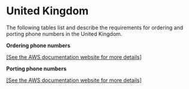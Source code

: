 # United Kingdom<a name="order-port-uk"></a>

The following tables list and describe the requirements for ordering and porting phone numbers in the United Kingdom\.

**Ordering phone numbers**

[\[See the AWS documentation website for more details\]](http://docs.aws.amazon.com/chime/latest/ag/order-port-uk.html)

**Porting phone numbers**

[\[See the AWS documentation website for more details\]](http://docs.aws.amazon.com/chime/latest/ag/order-port-uk.html)